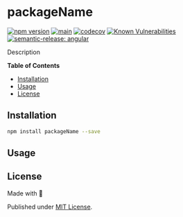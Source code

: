 # packageName

[![npm version](https://badge.fury.io/js/packageName.svg)](https://badge.fury.io/js/packageName)
[![main](https://github.com/tada5hi/packageName/actions/workflows/main.yml/badge.svg)](https://github.com/tada5hi/packageName/actions/workflows/main.yml)
[![codecov](https://codecov.io/gh/tada5hi/packageName/branch/master/graph/badge.svg?token=0VL41WO0CG)](https://codecov.io/gh/tada5hi/packageName)
[![Known Vulnerabilities](https://snyk.io/test/github/Tada5hi/packageName/badge.svg?targetFile=package.json)](https://snyk.io/test/github/Tada5hi/packageName?targetFile=package.json)
[![semantic-release: angular](https://img.shields.io/badge/semantic--release-angular-e10079?logo=semantic-release)](https://github.com/semantic-release/semantic-release)

Description

**Table of Contents**

- [Installation](#installation)
- [Usage](#usage)
- [License](#license)

## Installation

```bash
npm install packageName --save
```

## Usage

## License

Made with 💚

Published under [MIT License](./LICENSE).
